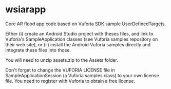# wsiarapp

Core AR flood app code based on Vuforia SDK sample UserDefinedTargets.

Either (i) create an Android Studio project with theses files, and link to Vuforia's SampleApplication classes (see Vuforia samples repository on their web site), or (ii) install the Android Vuforia samples directly and integrate these files into those.

You will need to unzip assets.zip to the Assets folder.

Don't forget to change the VUFORIA LICENSE file in SampleApplicationSession (a Vuforia samples class) to your own license file. You need to register with Vuforia to obtain a free license.

